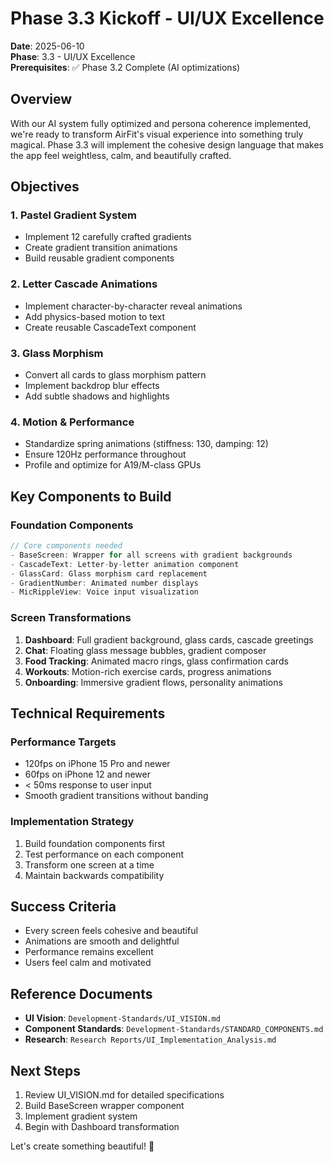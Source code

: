 # Phase 3.3 Kickoff - UI/UX Excellence

**Date**: 2025-06-10  
**Phase**: 3.3 - UI/UX Excellence  
**Prerequisites**: ✅ Phase 3.2 Complete (AI optimizations)

## Overview

With our AI system fully optimized and persona coherence implemented, we're ready to transform AirFit's visual experience into something truly magical. Phase 3.3 will implement the cohesive design language that makes the app feel weightless, calm, and beautifully crafted.

## Objectives

### 1. Pastel Gradient System
- Implement 12 carefully crafted gradients
- Create gradient transition animations
- Build reusable gradient components

### 2. Letter Cascade Animations
- Implement character-by-character reveal animations
- Add physics-based motion to text
- Create reusable CascadeText component

### 3. Glass Morphism
- Convert all cards to glass morphism pattern
- Implement backdrop blur effects
- Add subtle shadows and highlights

### 4. Motion & Performance
- Standardize spring animations (stiffness: 130, damping: 12)
- Ensure 120Hz performance throughout
- Profile and optimize for A19/M-class GPUs

## Key Components to Build

### Foundation Components
```swift
// Core components needed
- BaseScreen: Wrapper for all screens with gradient backgrounds
- CascadeText: Letter-by-letter animation component
- GlassCard: Glass morphism card replacement
- GradientNumber: Animated number displays
- MicRippleView: Voice input visualization
```

### Screen Transformations
1. **Dashboard**: Full gradient background, glass cards, cascade greetings
2. **Chat**: Floating glass message bubbles, gradient composer
3. **Food Tracking**: Animated macro rings, glass confirmation cards
4. **Workouts**: Motion-rich exercise cards, progress animations
5. **Onboarding**: Immersive gradient flows, personality animations

## Technical Requirements

### Performance Targets
- 120fps on iPhone 15 Pro and newer
- 60fps on iPhone 12 and newer
- < 50ms response to user input
- Smooth gradient transitions without banding

### Implementation Strategy
1. Build foundation components first
2. Test performance on each component
3. Transform one screen at a time
4. Maintain backwards compatibility

## Success Criteria

- Every screen feels cohesive and beautiful
- Animations are smooth and delightful
- Performance remains excellent
- Users feel calm and motivated

## Reference Documents

- **UI Vision**: `Development-Standards/UI_VISION.md`
- **Component Standards**: `Development-Standards/STANDARD_COMPONENTS.md`
- **Research**: `Research Reports/UI_Implementation_Analysis.md`

## Next Steps

1. Review UI_VISION.md for detailed specifications
2. Build BaseScreen wrapper component
3. Implement gradient system
4. Begin with Dashboard transformation

Let's create something beautiful! 🎨